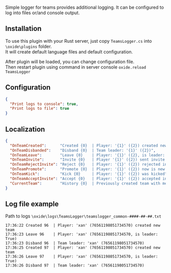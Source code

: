 Simple logger for teams provides additional logging. It can be configured to log into files or/and console output.

## Installation
To use this plugin with your Rust server, just copy `TeamsLogger.cs` into `\oxide\plugins` folder.  
It will create default language files and default configuration.

After plugin will be loaded, you can change configuration file.  
Then restart plugin using command in server console `oxide.reload TeamsLogger`

## Configuration
```JSON
{
  "Print logs to console": true,
  "Print logs to file": true
}
``` 
## Localization
```JSON
{
  "OnTeamCreated":      "Created {0}  | Player: '{1}' ({2}) created new team",
  "OnTeamDisbanded":    "Disband {0}  | Team leader: '{1}' ({2})",
  "OnTeamLeave":        "Leave {0}    | Player: '{1}' ({2}, is leader: {3})",
  "OnTeamInvite":       "Invite {0}   | Player '{1}' ({2}) sent invite to '{3}' (4)",
  "OnTeamRejectInvite": "Reject {0}   | Player: '{1}' ({2}) rejected invite",
  "OnTeamPromote":      "Promote {0}  | Player: '{1}' ({2}) now is new leader",
  "OnTeamKick":         "Kick {0}     | Player: '{1}' ({2}) was kicked",
  "OnTeamAcceptInvite": "Accept {0}   | Player: '{1}' ({2}) accepted invite",
  "CurrentTeam":        "History {0}  | Previously created team with members: {1}"
}
```
## Log file example
Path to logs `\oxide\logs\TeamsLogger\teamslogger_common-####-##-##.txt`
```
17:36:22 Created 96  | Player: 'xan' (76561198051734570) created new team
17:36:23 Leave 96    | Player: 'xan' (76561198051734570, is leader: True)
17:36:23 Disband 96  | Team leader: 'xan' (76561198051734570)
17:36:25 Created 97  | Player: 'xan' (76561198051734570) created new team
17:36:26 Leave 97    | Player: 'xan' (76561198051734570, is leader: True)
17:36:26 Disband 97  | Team leader: 'xan' (76561198051734570)
```

